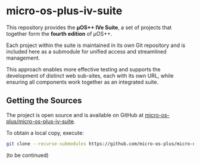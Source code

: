 # micro-os-plus-iv-suite

This repository provides the **µOS++ IVe Suite**, a set of projects that together form the **fourth edition** of µOS++.

Each project within the suite is maintained in its own Git repository and is included here as a submodule for unified access and streamlined management.

This approach enables more effective testing and supports the development of distinct web sub-sites, each with its own URL, while ensuring all components work together as an integrated suite.

## Getting the Sources

The project is open source and is available on GitHub at
[micro-os-plus/micro-os-plus-iv-suite](https://github.com/micro-os-plus/micro-os-plus-iv-suite.git).

To obtain a local copy, execute:

```sh
git clone --recurse-submodules https://github.com/micro-os-plus/micro-os-plus-iv-suite.git micro-os-plus-iv-suite.git
```

(to be continued)

